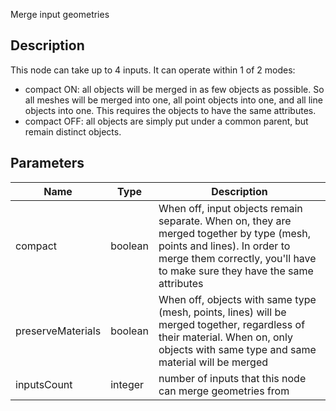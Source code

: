 Merge input geometries


## Description

This node can take up to 4 inputs. It can operate within 1 of 2 modes:

- compact ON: all objects will be merged in as few objects as possible. So all meshes will be merged into one, all point objects into one, and all line objects into one. This requires the objects to have the same attributes.
- compact OFF: all objects are simply put under a common parent, but remain distinct objects.


## Parameters

<table>
<thead>
	<tr>
		<th>Name</th>
		<th>Type</th>
		<th>Description</th>
	</tr>
</thead>
<tr>
	<td>compact</td>
	<td><div class='bg-emerald-800 px-2 py-px text-white rounded-sm'>boolean</div></td>
	<td>When off, input objects remain separate. When on, they are merged together by type (mesh, points and lines). In order to merge them correctly, you'll have to make sure they have the same attributes</td>
</tr>
<tr>
	<td>preserveMaterials</td>
	<td><div class='bg-emerald-800 px-2 py-px text-white rounded-sm'>boolean</div></td>
	<td>When off, objects with same type (mesh, points, lines) will be merged together, regardless of their material. When on, only objects with same type and same material will be merged</td>
</tr>
<tr>
	<td>inputsCount</td>
	<td><div class='bg-orange-800 px-2 py-px text-white rounded-sm'>integer</div></td>
	<td>number of inputs that this node can merge geometries from</td>
</tr>
</table>